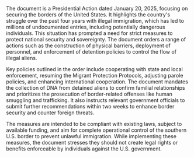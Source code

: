 The document is a Presidential Action dated January 20, 2025, focusing on securing the borders of the United States. It highlights the country's struggle over the past four years with illegal immigration, which has led to millions of undocumented entries, including potentially dangerous individuals. This situation has prompted a need for strict measures to protect national security and sovereignty. The document orders a range of actions such as the construction of physical barriers, deployment of personnel, and enforcement of detention policies to control the flow of illegal aliens.

Key policies outlined in the order include cooperating with state and local enforcement, resuming the Migrant Protection Protocols, adjusting parole policies, and enhancing international cooperation. The document mandates the collection of DNA from detained aliens to confirm familial relationships and prioritizes the prosecution of border-related offenses like human smuggling and trafficking. It also instructs relevant government officials to submit further recommendations within two weeks to enhance border security and counter foreign threats.

The measures are intended to be compliant with existing laws, subject to available funding, and aim for complete operational control of the southern U.S. border to prevent unlawful immigration. While implementing these measures, the document stresses they should not create legal rights or benefits enforceable by individuals against the U.S. government.
